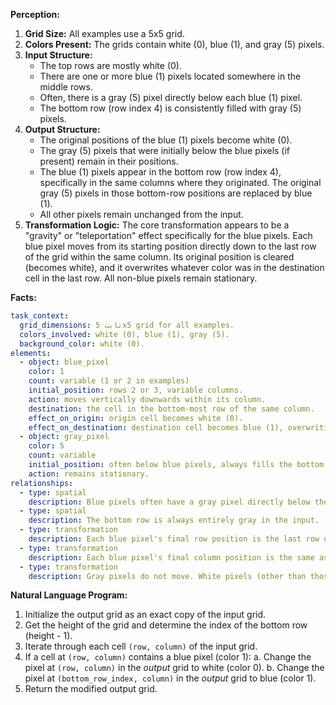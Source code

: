 **Perception:**

1.  **Grid Size:** All examples use a 5x5 grid.
2.  **Colors Present:** The grids contain white (0), blue (1), and gray (5) pixels.
3.  **Input Structure:**
    *   The top rows are mostly white (0).
    *   There are one or more blue (1) pixels located somewhere in the middle rows.
    *   Often, there is a gray (5) pixel directly below each blue (1) pixel.
    *   The bottom row (row index 4) is consistently filled with gray (5) pixels.
4.  **Output Structure:**
    *   The original positions of the blue (1) pixels become white (0).
    *   The gray (5) pixels that were initially below the blue pixels (if present) remain in their positions.
    *   The blue (1) pixels appear in the bottom row (row index 4), specifically in the same columns where they originated. The original gray (5) pixels in those bottom-row positions are replaced by blue (1).
    *   All other pixels remain unchanged from the input.
5.  **Transformation Logic:** The core transformation appears to be a "gravity" or "teleportation" effect specifically for the blue pixels. Each blue pixel moves from its starting position directly down to the last row of the grid within the same column. Its original position is cleared (becomes white), and it overwrites whatever color was in the destination cell in the last row. All non-blue pixels remain stationary.

**Facts:**


```yaml
task_context:
  grid_dimensions: ثابت 5x5 grid for all examples.
  colors_involved: white (0), blue (1), gray (5).
  background_color: white (0).
elements:
  - object: blue_pixel
    color: 1
    count: variable (1 or 2 in examples)
    initial_position: rows 2 or 3, variable columns.
    action: moves vertically downwards within its column.
    destination: the cell in the bottom-most row of the same column.
    effect_on_origin: origin cell becomes white (0).
    effect_on_destination: destination cell becomes blue (1), overwriting previous content.
  - object: gray_pixel
    color: 5
    count: variable
    initial_position: often below blue pixels, always fills the bottom row.
    action: remains stationary.
relationships:
  - type: spatial
    description: Blue pixels often have a gray pixel directly below them in the input.
  - type: spatial
    description: The bottom row is always entirely gray in the input.
  - type: transformation
    description: Each blue pixel's final row position is the last row of the grid.
  - type: transformation
    description: Each blue pixel's final column position is the same as its initial column position.
  - type: transformation
    description: Gray pixels do not move. White pixels (other than those resulting from moved blue pixels) do not change.
```


**Natural Language Program:**

1.  Initialize the output grid as an exact copy of the input grid.
2.  Get the height of the grid and determine the index of the bottom row (height - 1).
3.  Iterate through each cell `(row, column)` of the input grid.
4.  If a cell at `(row, column)` contains a blue pixel (color 1):
    a.  Change the pixel at `(row, column)` in the *output* grid to white (color 0).
    b.  Change the pixel at `(bottom_row_index, column)` in the *output* grid to blue (color 1).
5.  Return the modified output grid.